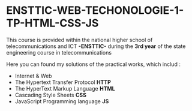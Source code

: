 # ENSTTIC-WEB-TECHONOLOGIE-1-TP-HTML-CSS-JS
 
This course is provided within the national higher school of telecommunications and ICT **-ENSTTIC-** during the **3rd year** of the state engineering course in
telecommunications

Here you can found my solutions of the practical works, which includ :
* Internet & Web
* The Hypertext Transfer Protocol **HTTP**
* The HyperText Markup Language **HTML**
* Cascading Style Sheets **CSS**
* JavaScript Programming language **JS**
